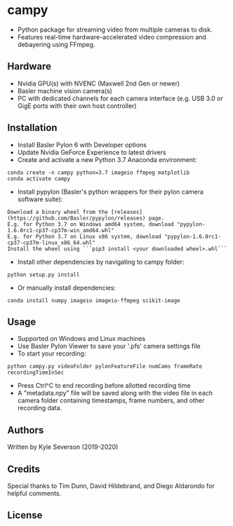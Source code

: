 # campy
- Python package for streaming video from multiple cameras to disk. 
- Features real-time hardware-accelerated video compression and debayering using FFmpeg.

## Hardware
- Nvidia GPU(s) with NVENC (Maxwell 2nd Gen or newer)
- Basler machine vision camera(s)
- PC with dedicated channels for each camera interface (e.g. USB 3.0 or GigE ports with their own host controller)

## Installation
- Install Basler Pylon 6 with Developer options
- Update Nvidia GeForce Experience to latest drivers
- Create and activate a new Python 3.7 Anaconda environment:
```
conda create -n campy python=3.7 imageio ffmpeg matplotlib
conda activate campy
```
- Install pypylon (Basler's python wrappers for their pylon camera software suite):
```
Download a binary wheel from the [releases](https://github.com/Basler/pypylon/releases) page.
E.g. for Python 3.7 on Windows amd64 system, download "pypylon-1.6.0rc1-cp37-cp37m-win_amd64.whl"
E.g. for Python 3.7 on Linux x86 system, download "pypylon-1.6.0rc1-cp37-cp37m-linux_x86_64.whl"
Install the wheel using ```pip3 install <your downloaded wheel>.whl```
```
- Install other dependencies by navigating to campy folder:
```
python setup.py install
```
- Or manually install dependencies:
```
conda install numpy imageio imageio-ffmpeg scikit-image
```

## Usage
- Supported on Windows and Linux machines
- Use Basler Pylon Viewer to save your '.pfs' camera settings file
- To start your recording:
```
python campy.py videoFolder pylonFeatureFile numCams frameRate recordingTimeInSec
```
- Press Ctrl^C to end recording before allotted recording time
- A "metadata.npy" file will be saved along with the video file in each camera folder containing timestamps, frame numbers, and other recording data.

## Authors
Written by Kyle Severson (2019-2020)

## Credits
Special thanks to Tim Dunn, David Hildebrand, and Diego Aldarondo for helpful comments.

## License
